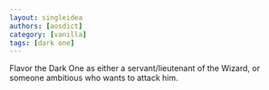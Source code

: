 ```yaml
---
layout: singleidea
authors: [aosdict]
category: [vanilla]
tags: [dark one]
---
```

Flavor the Dark One as either a servant/lieutenant of the Wizard, or someone ambitious who wants to attack him.
